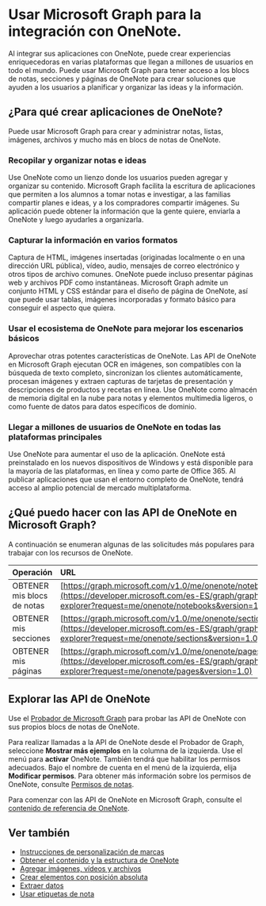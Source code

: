 # <a name="use-microsoft-graph-to-integrate-with-onenote"></a>Usar Microsoft Graph para la integración con OneNote.

Al integrar sus aplicaciones con OneNote, puede crear experiencias enriquecedoras en varias plataformas que llegan a millones de usuarios en todo el mundo. Puede usar Microsoft Graph para tener acceso a los blocs de notas, secciones y páginas de OneNote para crear soluciones que ayuden a los usuarios a planificar y organizar las ideas y la información.

## <a name="why-create-onenote-apps"></a>¿Para qué crear aplicaciones de OneNote?

Puede usar Microsoft Graph para crear y administrar notas, listas, imágenes, archivos y mucho más en blocs de notas de OneNote.

### <a name="collect-and-organize-notes-and-ideas"></a>Recopilar y organizar notas e ideas  
Use OneNote como un lienzo donde los usuarios pueden agregar y organizar su contenido. Microsoft Graph facilita la escritura de aplicaciones que permiten a los alumnos a tomar notas e investigar, a las familias compartir planes e ideas, y a los compradores compartir imágenes. Su aplicación puede obtener la información que la gente quiere, enviarla a OneNote y luego ayudarles a organizarla.

### <a name="capture-information-in-many-formats"></a>Capturar la información en varios formatos
Captura de HTML, imágenes insertadas (originadas localmente o en una dirección URL pública), vídeo, audio, mensajes de correo electrónico y otros tipos de archivo comunes. OneNote puede incluso presentar páginas web y archivos PDF como instantáneas. Microsoft Graph admite un conjunto HTML y CSS estándar para el diseño de página de OneNote, así que puede usar tablas, imágenes incorporadas y formato básico para conseguir el aspecto que quiera. 

### <a name="use-the-onenote-ecosystem-to-enhance-your-core-scenarios"></a>Usar el ecosistema de OneNote para mejorar los escenarios básicos
Aprovechar otras potentes características de OneNote. Las API de OneNote en Microsoft Graph ejecutan OCR en imágenes, son compatibles con la búsqueda de texto completo, sincronizan los clientes automáticamente, procesan imágenes y extraen capturas de tarjetas de presentación y descripciones de productos y recetas en línea. Use OneNote como almacén de memoria digital en la nube para notas y elementos multimedia ligeros, o como fuente de datos para datos específicos de dominio. 

### <a name="reach-millions-of-onenote-users-on-all-major-platforms"></a>Llegar a millones de usuarios de OneNote en todas las plataformas principales
Use OneNote para aumentar el uso de la aplicación. OneNote está preinstalado en los nuevos dispositivos de Windows y está disponible para la mayoría de las plataformas, en línea y como parte de Office 365. Al publicar aplicaciones que usan el entorno completo de OneNote, tendrá acceso al amplio potencial de mercado multiplataforma.

<!-- Might be good to show a few examples of Microsoft Graph API calls here, similar to what we have in the featured scenarios topic: https://developer.microsoft.com/en-us/graph/docs/concepts/featured_scenarios. You could have an H2 section called "What can I do with OneNote APIs in Microsoft Graph?"-->

## <a name="what-can-i-do-with-onenote-apis-in-microsoft-graph"></a>¿Qué puedo hacer con las API de OneNote en Microsoft Graph?

A continuación se enumeran algunas de las solicitudes más populares para trabajar con los recursos de OneNote.

|Operación|URL|
|:--------|:--|
|OBTENER mis blocs de notas|[https://graph.microsoft.com/v1.0/me/onenote/notebooks](https://developer.microsoft.com/es-ES/graph/graph-explorer?request=me/onenote/notebooks&version=1.0)|
|OBTENER mis secciones|[https://graph.microsoft.com/v1.0/me/onenote/sections](https://developer.microsoft.com/es-ES/graph/graph-explorer?request=me/onenote/sections&version=1.0)|
|OBTENER mis páginas|[https://graph.microsoft.com/v1.0/me/onenote/pages](https://developer.microsoft.com/es-ES/graph/graph-explorer?request=me/onenote/pages&version=1.0)|

## <a name="explore-the-onenote-apis"></a>Explorar las API de OneNote
Use el [Probador de Microsoft Graph](https://developer.microsoft.com/es-ES/graph/graph-explorer) para probar las API de OneNote con sus propios blocs de notas de OneNote.

Para realizar llamadas a la API de OneNote desde el Probador de Graph, seleccione **Mostrar más ejemplos** en la columna de la izquierda. Use el menú para **activar** OneNote. También tendrá que habilitar los permisos adecuados. Bajo el nombre de cuenta en el menú de la izquierda, elija **Modificar permisos**. Para obtener más información sobre los permisos de OneNote, consulte [Permisos de notas](permissions_reference.md#notes-permissions).

Para comenzar con las API de OneNote en Microsoft Graph, consulte el [contenido de referencia de OneNote](../api-reference/v1.0/resources/onenote.md).

## <a name="see-also"></a>Ver también

* [Instrucciones de personalización de marcas](https://msdn.microsoft.com/es-ES/office/office365/howto/onenote-branding)
* [Obtener el contenido y la estructura de OneNote](https://msdn.microsoft.com/es-ES/office/office365/howto/onenote-get-content)
* [Agregar imágenes, vídeos y archivos](https://msdn.microsoft.com/es-ES/office/office365/howto/onenote-images-files)
* [Crear elementos con posición absoluta](https://msdn.microsoft.com/es-ES/office/office365/howto/onenote-abs-pos)
* [Extraer datos](https://msdn.microsoft.com/es-ES/office/office365/howto/onenote-extract-data)
* [Usar etiquetas de nota](https://msdn.microsoft.com/es-ES/office/office365/howto/onenote-note-tags)

